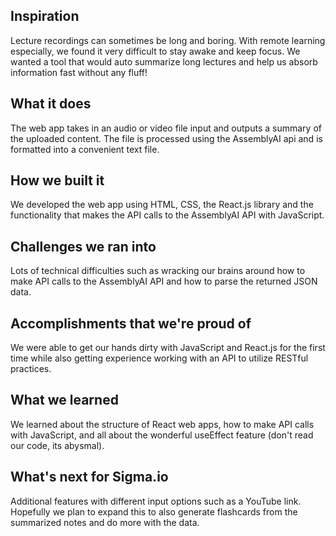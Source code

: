 ## Inspiration
Lecture recordings can sometimes be long and boring. With remote learning especially, we found it very difficult to stay awake and keep focus. We wanted a tool that would auto summarize long lectures and help us absorb information fast without any fluff!

## What it does
The web app takes in an audio or video file input and outputs a summary of the uploaded content. The file is processed using the AssemblyAI api and is formatted into a convenient text file. 

## How we built it
We developed the web app using HTML, CSS, the React.js library and the functionality that makes the API calls to the AssemblyAI API with JavaScript.

## Challenges we ran into
Lots of technical difficulties such as wracking our brains around how to make API calls to the AssemblyAI API and how to parse the returned JSON data. 

## Accomplishments that we're proud of
We were able to get our hands dirty with JavaScript and React.js for the first time while also getting experience working with an API to utilize RESTful practices.

## What we learned
We learned about the structure of React web apps, how to make API calls with JavaScript, and all about the wonderful useEffect feature (don't read our code, its abysmal). 

## What's next for Sigma.io
Additional features with different input options such as a YouTube link. Hopefully we plan to expand this to also generate flashcards from the summarized notes and do more with the data. 
